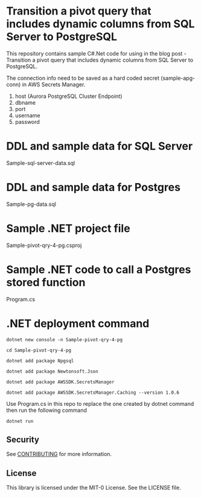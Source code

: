 # Transition a pivot query that includes dynamic columns from SQL Server to PostgreSQL
This repository contains sample C#.Net code for using in the blog post - Transition a pivot query that includes dynamic columns from SQL Server to PostgreSQL.

The connection info need to be saved as a hard coded secret (sample-apg-conn) in AWS Secrets Manager.
1. host (Aurora PostgreSQL Cluster Endpoint)
2. dbname
3. port
4. username
5. password

# DDL and sample data for SQL Server
Sample-sql-server-data.sql

# DDL and sample data for Postgres
Sample-pg-data.sql

# Sample .NET project file
Sample-pivot-qry-4-pg.csproj

# Sample .NET code to call a Postgres stored function
Program.cs

# .NET deployment command
```
dotnet new console -n Sample-pivot-qry-4-pg

cd Sample-pivot-qry-4-pg

dotnet add package Npgsql

dotnet add package Newtonsoft.Json

dotnet add package AWSSDK.SecretsManager

dotnet add package AWSSDK.SecretsManager.Caching --version 1.0.6
```
Use Program.cs in this repo to replace the one created by dotnet command then run the following command
```
dotnet run
```

## Security

See [CONTRIBUTING](CONTRIBUTING.md#security-issue-notifications) for more information.

## License

This library is licensed under the MIT-0 License. See the LICENSE file.
